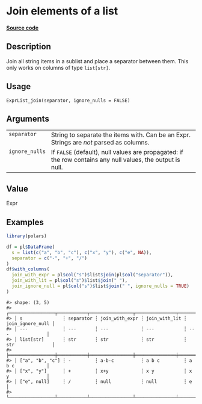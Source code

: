 

# Join elements of a list

[**Source code**](https://github.com/pola-rs/r-polars/tree/main/R/expr__list.R#L224)

## Description

Join all string items in a sublist and place a separator between them.
This only works on columns of type <code>list\[str\]</code>.

## Usage

<pre><code class='language-R'>ExprList_join(separator, ignore_nulls = FALSE)
</code></pre>

## Arguments

<table>
<tr>
<td style="white-space: nowrap; font-family: monospace; vertical-align: top">
<code id="ExprList_join_:_separator">separator</code>
</td>
<td>
String to separate the items with. Can be an Expr. Strings are
<em>not</em> parsed as columns.
</td>
</tr>
<tr>
<td style="white-space: nowrap; font-family: monospace; vertical-align: top">
<code id="ExprList_join_:_ignore_nulls">ignore_nulls</code>
</td>
<td>
If <code>FALSE</code> (default), null values are propagated: if the row
contains any null values, the output is null.
</td>
</tr>
</table>

## Value

Expr

## Examples

``` r
library(polars)

df = pl$DataFrame(
  s = list(c("a", "b", "c"), c("x", "y"), c("e", NA)),
  separator = c("-", "+", "/")
)
df$with_columns(
  join_with_expr = pl$col("s")$list$join(pl$col("separator")),
  join_with_lit = pl$col("s")$list$join(" "),
  join_ignore_null = pl$col("s")$list$join(" ", ignore_nulls = TRUE)
)
```

    #> shape: (3, 5)
    #> ┌─────────────────┬───────────┬────────────────┬───────────────┬──────────────────┐
    #> │ s               ┆ separator ┆ join_with_expr ┆ join_with_lit ┆ join_ignore_null │
    #> │ ---             ┆ ---       ┆ ---            ┆ ---           ┆ ---              │
    #> │ list[str]       ┆ str       ┆ str            ┆ str           ┆ str              │
    #> ╞═════════════════╪═══════════╪════════════════╪═══════════════╪══════════════════╡
    #> │ ["a", "b", "c"] ┆ -         ┆ a-b-c          ┆ a b c         ┆ a b c            │
    #> │ ["x", "y"]      ┆ +         ┆ x+y            ┆ x y           ┆ x y              │
    #> │ ["e", null]     ┆ /         ┆ null           ┆ null          ┆ e                │
    #> └─────────────────┴───────────┴────────────────┴───────────────┴──────────────────┘
